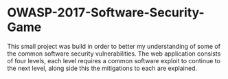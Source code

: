 # OWASP-2017-Software-Security-Game
This small project was build in order to better my understanding of some of the common software security vulnerabilities. The web application consists of four levels, each level requires a common software exploit to continue to the next level, along side this the mitigations to each are explained. 
